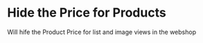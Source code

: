 Hide the Price for Products
===========================

Will hife the Product Price for list and image views in the webshop